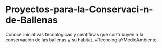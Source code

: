 # Proyectos-para-la-Conservaci-n-de-Ballenas
Conoce iniciativas tecnológicas y científicas que contribuyen a la conservación de las ballenas y su hábitat. #TecnologíaYMedioAmbiente
